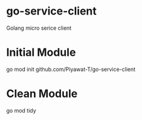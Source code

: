 # go-service-client
Golang micro serice client
# Initial Module
go mod init github.com/Piyawat-T/go-service-client
# Clean Module
go mod tidy
